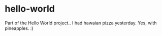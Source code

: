# hello-world
Part of the Hello World project..
I had hawaian pizza yesterday. Yes, with pineapples. :) 
